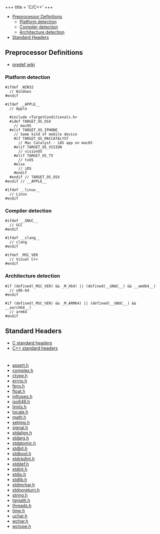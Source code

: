+++
title = 'C/C++'
+++

* [Preprocessor Definitions](#preprocessor-definitions)
  * [Platform detection](#platform-detection)
  * [Compiler detection](#compiler-detection)
  * [Architecture detection](#architecture-detection)
* [Standard Headers](#standard-headers)

## Preprocessor Definitions

* [predef wiki](https://github.com/cpredef/predef)

### Platform detection
```
#ifdef _WIN32
  // Windows
#endif

#ifdef __APPLE__
  // Apple

  #include <TargetConditionals.h>
  #idef TARGET_OS_OSX
    // macOS
  #elif TARGET_OS_IPHONE
    // Some kind of mobile device
    #if TARGET_OS_MACCATALYST
      // Mac Catalyst - iOS app on macOS
    #elif TARGET_OS_VISION
      // visionOS
    #elif TARGET_OS_TV
      // tvOS
    #else
      // iOS
    #endif
  #endif // TARGET_OS_OSX
#endif // __APPLE__

#ifdef __linux__
  // Linux
#endif

```

### Compiler detection
```
#ifdef __GNUC__
  // GCC
#endif

#ifdef __clang__
  // clang
#endif

#ifdef _MSC_VER
  // Visual C++
#endif
```

### Architecture detection
```
#if (defined(_MSC_VER) && _M_X64) || (defined(__GNUC__) && __amd64__)
  // x86-64
#endif

#if (defined(_MSC_VER) && _M_ARM64) || (defined(__GNUC__) && __aarch64__)
  // arm64
#endif
```

## Standard Headers

* [C standard headers](https://en.cppreference.com/w/c/header.html)
* [C++ standard headers](https://en.cppreference.com/w/cpp/header.html)
#
* [assert.h](https://en.cppreference.com/w/c/header/assert.html)
* [complex.h](https://en.cppreference.com/w/c/header/complex.html)
* [ctype.h](https://en.cppreference.com/w/c/header/ctype.html)
* [errno.h](https://en.cppreference.com/w/c/header/errno.html)
* [fenv.h](https://en.cppreference.com/w/c/header/fenv.html)
* [float.h](https://en.cppreference.com/w/c/header/float.html)
* [inttypes.h](https://en.cppreference.com/w/c/header/inttypes.html)
* [iso646.h](https://en.cppreference.com/w/c/header/iso646.html)
* [limits.h](https://en.cppreference.com/w/c/header/limits.html)
* [locale.h](https://en.cppreference.com/w/c/header/locale.html)
* [math.h](https://en.cppreference.com/w/c/header/math.html)
* [setjmp.h](https://en.cppreference.com/w/c/header/setjmp.html)
* [signal.h](https://en.cppreference.com/w/c/header/signal.html)
* [stdalign.h](https://en.cppreference.com/w/c/header/stdalign.html)
* [stdarg.h](https://en.cppreference.com/w/c/header/stdarg.html)
* [stdatomic.h](https://en.cppreference.com/w/c/header/stdatomic.html)
* [stdbit.h](https://en.cppreference.com/w/c/header/stdbit.html)
* [stdbool.h](https://en.cppreference.com/w/c/header/stdbool.html)
* [stdckdint.h](https://en.cppreference.com/w/c/header/stdckdint.html)
* [stddef.h](https://en.cppreference.com/w/c/header/stddef.html)
* [stdint.h](https://en.cppreference.com/w/c/header/stdint.html)
* [stdio.h](https://en.cppreference.com/w/c/header/stdio.html)
* [stdlib.h](https://en.cppreference.com/w/c/header/stdlib.html)
* [stdmchar.h](https://en.cppreference.com/w/c/header/stdmchar.html)
* [stdnoreturn.h](https://en.cppreference.com/w/c/header/stdnoreturn.html)
* [string.h](https://en.cppreference.com/w/c/header/string.html)
* [tgmath.h](https://en.cppreference.com/w/c/header/tgmath.html)
* [threads.h](https://en.cppreference.com/w/c/header/threads.html)
* [time.h](https://en.cppreference.com/w/c/header/time.html)
* [uchar.h](https://en.cppreference.com/w/c/header/uchar.html)
* [wchar.h](https://en.cppreference.com/w/c/header/wchar.html)
* [wctype.h](https://en.cppreference.com/w/c/header/wctype.html)
